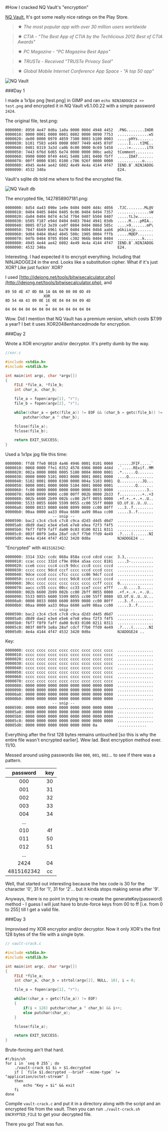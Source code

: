 #How I cracked NQ Vault's "encryption"

[NQ Vault.](https://play.google.com/store/apps/details?id=com.netqin.ps) It's got some really nice ratings on the Play Store.

>★ _The most popular app with over 30 million users worldwide_

>★ _CTIA - "The Best App of CTIA by the Techlicious 2012 Best of CTIA Awards"_

>★ _PC Magazine - "PC Magazine Best Apps"_

>★ _TRUSTe - Received "TRUSTe Privacy Seal"_

>★ _Global Mobile Internet Conference App Space - "A top 50 app"_

![NQ Vault](assets/img/nq-vault.png "NQ Vault")

###Day 1

I made a 1x1px png [test.png] in GIMP and ran `echo NINJADOGE24 >> test.png` and encrypted it in NQ Vault v6.1.00.22 with a simple password `2424`.

The original file, test.png:

```
0000000: 8950 4e47 0d0a 1a0a 0000 000d 4948 4452  .PNG........IHDR
0000010: 0000 0001 0000 0001 0802 0000 0090 7753  ..............wS
0000020: de00 0000 0970 4859 7300 0003 b100 0003  .....pHYs.......
0000030: b101 f583 ed49 0000 0007 7449 4d45 07df  .....I....tIME..
0000040: 0401 0319 3a3d ca0b 0c00 0000 0c69 5458  ....:=.......iTX
0000050: 7443 6f6d 6d65 6e74 0000 0000 00bc aeb2  tComment........
0000060: 9900 0000 0f49 4441 5408 1d01 0400 fbff  .....IDAT.......
0000070: 00ff 0000 0301 0100 c706 926f 0000 0000  ...........o....
0000080: 4945 4e44 ae42 6082 4e49 4e4a 4144 4f47  IEND.B`.NINJADOG
0000090: 4532 340a                                E24.
```

Vault's sqlite db told me where to find the encrypted file.

![NQ Vault db](assets/img/nq-vault-db.png "NQ Vault db")

The encrypted file, 1427858907181.png:

```
0000000: 8d54 4a43 090e 1e0e 0404 0409 4d4c 4056  .TJC........ML@V
0000010: 0404 0405 0404 0405 0c06 0404 0494 7357  ..............sW
0000020: da04 0404 0d74 4c5d 7704 0407 b504 0407  .....tL]w.......
0000030: b505 f187 e94d 0404 0403 704d 4941 03db  .....M....pMIA..
0000040: 0005 071d 3e39 ce0f 0804 0404 086d 505c  ....>9.......mP\
0000050: 7047 6b69 6961 6a70 0404 0404 04b8 aab6  pGkiiajp........
0000060: 9d04 0404 0b4d 4045 500c 1905 0004 fffb  .....M@EP.......
0000070: 04fb 0404 0705 0504 c302 966b 0404 0404  ...........k....
0000080: 4945 4e44 ae42 6082 4e49 4e4a 4144 4f47  IEND.B`.NINJADOG
0000090: 4532 340a                                E24.
```

Interesting. I had expected it to encrypt everything. Including that NINJADOGE24 in the end. Looks like a substitution cipher. What if it's just XOR? Like just fuckin' XOR?

I used [http://jdejong.net/tools/bitwisecalculator.php](http://jdejong.net/tools/bitwisecalculator.php), and

```
89 50 4E 47 0D 0A 1A 0A 00 00 00 0D 49
                 XOR
8D 54 4A 43 09 0E 1E 0E 04 04 04 09 4D
                  =
04 04 04 04 04 04 04 04 04 04 04 04 04
```

Wow. Did I mention that NQ Vault has a premium version, which costs $7.99 a year? I bet it uses XOR2048enhancedmode for encryption.

###Day 2

Wrote a XOR encryptor and/or decryptor. It's pretty dumb by the way.

```c
//xor.c

#include <stdio.h>
#include <stdlib.h>

int main(int argc, char *argv[])
{
    FILE *file_a, *file_b;
    int char_a, char_b;

    file_a = fopen(argv[1], "r");
    file_b = fopen(argv[2], "r");

    while((char_a = getc(file_a)) != EOF && (char_b = getc(file_b)) != EOF)
        putchar(char_a ^ char_b);

    fclose(file_a);
    fclose(file_b);

    return EXIT_SUCCESS;
}
```

Used a 1x1px jpg file this time:

```
0000000: ffd8 ffe0 0010 4a46 4946 0001 0101 0060  ......JFIF.....`
0000010: 0060 0000 ffe1 0352 4578 6966 0000 4d4d  .`.....RExif..MM
0000020: 002a 0000 0008 0005 5100 0004 0000 0001  .*......Q.......
0000030: 0000 0000 5101 0003 0000 0001 0001 0000  ....Q...........
0000040: 5102 0001 0000 0300 0000 004a 5103 0001  Q..........JQ...
0000050: 0000 0001 0000 0000 5104 0001 0000 0001  ........Q.......
0000060: fc00 0000 0000 0000 0000 0000 0033 0000  .............3..
0000070: 6600 0099 0000 cc00 00ff 002b 0000 2b33  f..........+..+3
0000080: 002b 6600 2b99 002b cc00 2bff 0055 0000  .+f.+..+..+..U..
0000090: 5533 0055 6600 5599 0055 cc00 55ff 0080  U3.Uf.U..U..U...
00000a0: 0000 8033 0080 6600 8099 0080 cc00 80ff  ...3..f.........
00000b0: 00aa 0000 aa33 00aa 6600 aa99 00aa cc00  .....3..f.......
                     -- snip --
0000590: bac2 c3c4 c5c6 c7c8 c9ca d2d3 d4d5 d6d7  ................
00005a0: d8d9 dae2 e3e4 e5e6 e7e8 e9ea f2f3 f4f5  ................
00005b0: f6f7 f8f9 faff da00 0c03 0100 0211 0311  ................
00005c0: 003f 00f9 1e8a 28af cdcf f7b0 ffd9 4e49  .?....(.......NI
00005d0: 4e4a 4144 4f47 4532 3420 0d0a            NJADOGE24 ..
```

"Encrypted" with `4815162342`:

```
0000000: 3314 332c ccdc 868a 858a cccd cdcd ccac  3.3,............
0000010: ccac cccc 332d cf9e 89b4 a5aa cccc 8181  ....3-..........
0000020: cce6 cccc ccc4 ccc9 9dcc ccc8 cccc cccd  ................
0000030: cccc cccc 9dcd cccf cccc cccd cccd cccc  ................
0000040: 9dce cccd cccc cfcc cccc cc86 9dcf cccd  ................
0000050: cccc cccd cccc cccc 9dc8 cccd cccc cccd  ................
0000060: 30cc cccc cccc cccc cccc cccc ccff cccc  0...............
0000070: aacc cc55 cccc 00cc cc33 cce7 cccc e7ff  ...U.....3......
0000080: 002b 6600 2b99 002b cc00 2bff 0055 0000  .+f.+..+..+..U..
0000090: 5533 0055 6600 5599 0055 cc00 55ff 0080  U3.Uf.U..U..U...
00000a0: 0000 8033 0080 6600 8099 0080 cc00 80ff  ...3..f.........
00000b0: 00aa 0000 aa33 00aa 6600 aa99 00aa cc00  .....3..f.......
                     -- snip --
0000590: bac2 c3c4 c5c6 c7c8 c9ca d2d3 d4d5 d6d7  ................
00005a0: d8d9 dae2 e3e4 e5e6 e7e8 e9ea f2f3 f4f5  ................
00005b0: f6f7 f8f9 faff da00 0c03 0100 0211 0311  ................
00005c0: 003f 00f9 1e8a 28af cdcf f7b0 ffd9 4e49  .?....(.......NI
00005d0: 4e4a 4144 4f47 4532 3420 0d0a            NJADOGE24 ..
```

Key:

```
0000000: cccc cccc cccc cccc cccc cccc cccc cccc  ................
0000010: cccc cccc cccc cccc cccc cccc cccc cccc  ................
0000020: cccc cccc cccc cccc cccc cccc cccc cccc  ................
0000030: cccc cccc cccc cccc cccc cccc cccc cccc  ................
0000040: cccc cccc cccc cccc cccc cccc cccc cccc  ................
0000050: cccc cccc cccc cccc cccc cccc cccc cccc  ................
0000060: cccc cccc cccc cccc cccc cccc cccc cccc  ................
0000070: cccc cccc cccc cccc cccc cccc cccc cccc  ................
0000080: 0000 0000 0000 0000 0000 0000 0000 0000  ................
0000090: 0000 0000 0000 0000 0000 0000 0000 0000  ................
00000a0: 0000 0000 0000 0000 0000 0000 0000 0000  ................
00000b0: 0000 0000 0000 0000 0000 0000 0000 0000  ................
                     -- snip --
0000590: 0000 0000 0000 0000 0000 0000 0000 0000  ................
00005a0: 0000 0000 0000 0000 0000 0000 0000 0000  ................
00005b0: 0000 0000 0000 0000 0000 0000 0000 0000  ................
00005c0: 0000 0000 0000 0000 0000 0000 0000 0000  ................
00005d0: 0000 0000 0000 0000 0000 0000 0a         .............
```

Everything after the first 128 bytes remains untouched [so this is why the entire file wasn't encrypted earlier]. Wew lad. Best encryption method ever. 11/10.

Messed around using passwords like `000`, `001`, `002`... to see if there was a pattern.

  password   |  key
:-----------:|:-----:
  000        |  30
  001        |  31
  002        |  32
  003        |  33
  004        |  34
  ...        |
  010        |  4f
  011        |  50
  012        |  51
  ...        |
  2424       |  04
  4815162342 |  cc

Well, that started out interesting because the hex code is 30 for the character '0', 31 for '1', 31 for '2'... but it kinda stops making sense after '9'.

Anyways, there is no point in trying to re-create the generateKey(password) method - I guess I will just have to brute-force keys from 00 to ff [i.e. from 0 to 255] till I get a valid file.

###Day 3

Improvised my XOR encryptor and/or decryptor. Now it only XOR's the first 128 bytes of the file with a single byte.

```c
// vault-crack.c

#include <stdio.h>
#include <stdlib.h>

int main(int argc, char *argv[])
{
    FILE *file_a;
    int char_a, char_b = strtol(argv[2], NULL, 10), i = 0;

    file_a = fopen(argv[1], "r");

    while((char_a = getc(file_a)) != EOF)
    {
        if(i < 128) putchar(char_a ^ char_b) && i++;
        else putchar(char_a);
    }

    fclose(file_a);

    return EXIT_SUCCESS;
}
```

Brute-forcing ain't that hard.

```shell
#!/bin/sh
for i in `seq 0 255`; do
    ./vault-crack $1 $i > $1.decrypted
    if [ `file $1.decrypted --brief --mime-type` != "application/octet-stream" ]
    then
        echo "Key = $i" && exit
    fi
done
```

Compile `vault-crack.c` and put it in a directory along with the script and an encrypted file from the vault. Then you can run `./vault-crack.sh ENCRYPTED_FILE` to get your decrypted file.

There you go! That was fun.
